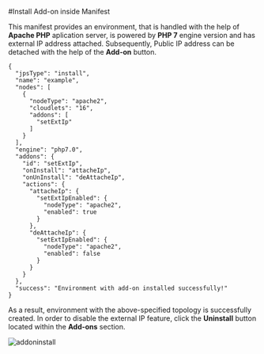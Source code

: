 #Install Add-on inside Manifest

This manifest provides an environment, that is handled with the help of **Apache PHP** aplication server, is powered by **PHP 7** engine version and has external IP address attached. Subsequently, Public IP address can be detached with the help of the **Add-on** button.
```example
{
  "jpsType": "install",
  "name": "example",
  "nodes": [
    {
      "nodeType": "apache2",
      "cloudlets": "16",
      "addons": [
        "setExtIp"
      ]
    }
  ],
  "engine": "php7.0",
  "addons": {
    "id": "setExtIp",
    "onInstall": "attacheIp",
    "onUnInstall": "deAttacheIp",
    "actions": {
      "attacheIp": {
        "setExtIpEnabled": {
          "nodeType": "apache2",
          "enabled": true
        }
      },
      "deAttacheIp": {
        "setExtIpEnabled": {
          "nodeType": "apache2",
          "enabled": false
        }
      }
    }
  },
  "success": "Environment with add-on installed successfully!"
}
```
   
As a result, environment with the above-specified topology is successfully created. In order to disable the external IP feature, click the **Uninstall** button located within the **Add-ons** section.   

![addoninstall](/img/addon-install.jpg)